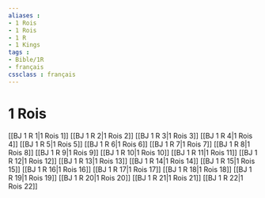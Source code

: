 ```yaml
---
aliases : 
- 1 Rois
- 1 Rois
- 1 R
- 1 Kings
tags : 
- Bible/1R
- français
cssclass : français
---
```


# 1 Rois

[[BJ 1 R 1|1 Rois 1]]
[[BJ 1 R 2|1 Rois 2]]
[[BJ 1 R 3|1 Rois 3]]
[[BJ 1 R 4|1 Rois 4]]
[[BJ 1 R 5|1 Rois 5]]
[[BJ 1 R 6|1 Rois 6]]
[[BJ 1 R 7|1 Rois 7]]
[[BJ 1 R 8|1 Rois 8]]
[[BJ 1 R 9|1 Rois 9]]
[[BJ 1 R 10|1 Rois 10]]
[[BJ 1 R 11|1 Rois 11]]
[[BJ 1 R 12|1 Rois 12]]
[[BJ 1 R 13|1 Rois 13]]
[[BJ 1 R 14|1 Rois 14]]
[[BJ 1 R 15|1 Rois 15]]
[[BJ 1 R 16|1 Rois 16]]
[[BJ 1 R 17|1 Rois 17]]
[[BJ 1 R 18|1 Rois 18]]
[[BJ 1 R 19|1 Rois 19]]
[[BJ 1 R 20|1 Rois 20]]
[[BJ 1 R 21|1 Rois 21]]
[[BJ 1 R 22|1 Rois 22]]
